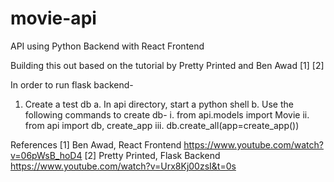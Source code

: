 # movie-api
API using Python Backend with React Frontend

Building this out based on the tutorial by Pretty Printed and Ben Awad [1] [2]

In order to run flask backend-
1. Create a test db
    a. In api directory, start a python shell
    b. Use the following commands to create db-
        i. from api.models import Movie
        ii. from api import db, create_app
        iii. db.create_all(app=create_app())

References
[1] Ben Awad, React Frontend https://www.youtube.com/watch?v=06pWsB_hoD4
[2] Pretty Printed, Flask Backend https://www.youtube.com/watch?v=Urx8Kj00zsI&t=0s



